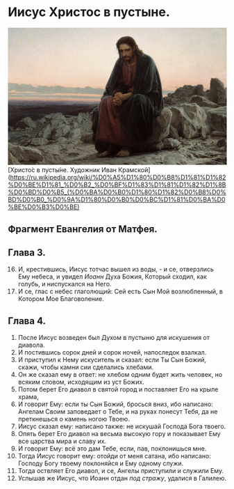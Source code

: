 # Иисус Христос в пустыне.

![Христо́с в пусты́не. Художник Иван Крамской](./Jesus_in_the_desert_px777.jpg)  
[Христо́с в пусты́не. Художник Иван Крамской](https://ru.wikipedia.org/wiki/%D0%A5%D1%80%D0%B8%D1%81%D1%82%D0%BE%D1%81_%D0%B2_%D0%BF%D1%83%D1%81%D1%82%D1%8B%D0%BD%D0%B5_(%D0%BA%D0%B0%D1%80%D1%82%D0%B8%D0%BD%D0%B0_%D0%9A%D1%80%D0%B0%D0%BC%D1%81%D0%BA%D0%BE%D0%B3%D0%BE)  

## Фрагмент Евангелия от Матфея.

## Глава 3.

16. И, крестившись, Иисус тотчас вышел из воды, - и се, отверзлись Ему небеса, и увидел _Иоанн_ Духа Божия, Который сходил, как голубь, и ниспускался на Него.
17. И се, глас с небес глаголющий: Сей есть Сын Мой возлюбленный, в Котором Мое Благоволение.

## Глава 4.  

1. После  Иисус возведен был Духом в пустыню для искушения от диавола.
2. И постившись сорок дней и сорок ночей, напоследок взалкал.
3. И приступил к Нему искуситель и сказал: если Ты Сын Божий, скажи, чтобы камни сии сделались хлебами.
4. Он же сказал ему в ответ: не хлебом одним будет жить человек, но всяким словом, исходящим из уст Божих.
5. Потом берет Его диавол в святой город и поставляет Его на крыле храма,
6. И говорит Ему: если ты Сын Божий, бросься вниз, ибо написано: Ангелам Своим заповедает о Тебе, и на руках понесут Тебя, да не преткнешься о камень ногою Твоею.
7. Иисус сказал ему: написано также: не искушай Господа Бога твоего.
8. Опять берет Его диавол на весьма высокую гору и показывает Ему все царства мира и славу их.
9. И говорит Ему: всё это дам Тебе, если, пав, поклонишься мне.
10. Тогда Иисус говорит ему: отойди от меня сатана, ибо написано: Господу Богу твоему поклоняйся и Ему одному служи.
11. Тогда оствляет Его диавол, и се, Ангелы приступили и служили Ему.
12. Услышав же Иисус, что Иоанн отдан _под стражу_, удалися в Галилею.

